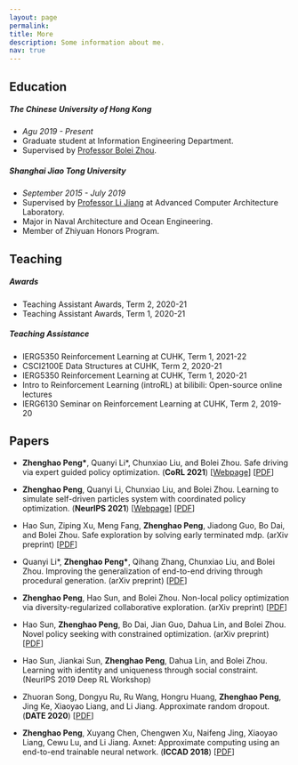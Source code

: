 ```yaml
---
layout: page
permalink: 
title: More
description: Some information about me.
nav: true
---
```


## Education


##### The Chinese University of Hong Kong

* *Agu 2019 - Present*
* Graduate student at Information Engineering Department.
* Supervised by <a href="http://boleizhou.github.io">Professor Bolei Zhou</a>.


##### Shanghai Jiao Tong University

* *September 2015 - July 2019*
* Supervised by <a href="http://www.cs.sjtu.edu.cn/~jiangli/">Professor Li Jiang</a> at Advanced Computer Architecture Laboratory.
* Major in Naval Architecture and Ocean Engineering.
* Member of Zhiyuan Honors Program.



## Teaching


##### Awards

* Teaching Assistant Awards, Term 2, 2020-21
* Teaching Assistant Awards, Term 1, 2020-21

##### Teaching Assistance


* IERG5350 Reinforcement Learning at CUHK, Term 1, 2021-22
* CSCI2100E Data Structures at CUHK, Term 2, 2020-21
* IERG5350 Reinforcement Learning at CUHK, Term 1, 2020-21
* Intro to Reinforcement Learning (introRL) at bilibili: Open-source online lectures
* IERG6130 Seminar on Reinforcement Learning at CUHK, Term 2, 2019-20

## Papers

* <b>Zhenghao Peng\*</b>, Quanyi Li\*, Chunxiao Liu, and Bolei Zhou.
Safe driving via expert guided policy optimization.
(**CoRL 2021**) [[Webpage](https://decisionforce.github.io/EGPO/)] [[PDF](https://arxiv.org/pdf/2110.06831.pdf)]
 
* <b>Zhenghao Peng</b>, Quanyi Li, Chunxiao Liu, and Bolei Zhou.
Learning to simulate self-driven particles system with coordinated policy optimization.
(**NeurIPS 2021**) [[Webpage](https://decisionforce.github.io/CoPO/)] [[PDF](https://arxiv.org/pdf/2110.13827.pdf)]

* Hao Sun, Ziping Xu, Meng Fang, <b>Zhenghao Peng</b>, Jiadong Guo, Bo Dai, and Bolei Zhou.
Safe exploration by solving early terminated mdp.
(arXiv preprint)
[<a href="https://arxiv.org/pdf/2107.04200.pdf">PDF</a>]

* Quanyi Li\*, <b>Zhenghao Peng\*</b>, Qihang Zhang, Chunxiao Liu, and Bolei Zhou.
Improving the generalization of end-to-end driving through procedural generation. (arXiv preprint)
[<a href="https://arxiv.org/pdf/2012.13681">PDF</a>]

* <b>Zhenghao Peng</b>, Hao Sun, and Bolei Zhou. Non-local policy optimization via
diversity-regularized collaborative exploration. (arXiv preprint)
[<a href="https://arxiv.org/pdf/2006.07781.pdf">PDF</a>]
 
* Hao Sun, <b>Zhenghao Peng</b>, Bo Dai, Jian Guo, Dahua Lin, and Bolei Zhou. Novel policy seeking
with constrained optimization. (arXiv preprint)
[<a href="https://arxiv.org/pdf/2005.10696.pdf">PDF</a>]

* Hao Sun, Jiankai Sun, <b>Zhenghao Peng</b>, Dahua Lin, and Bolei Zhou. Learning with identity and
uniqueness through social constraint. (NeurIPS 2019 Deep RL Workshop)

* Zhuoran Song, Dongyu Ru, Ru Wang, Hongru Huang, <b>Zhenghao Peng</b>, Jing Ke, Xiaoyao Liang, and Li
Jiang. Approximate random dropout. (**DATE 2020**)
[<a href="https://arxiv.org/pdf/1805.08939.pdf">PDF</a>]

* <b>Zhenghao Peng</b>, Xuyang Chen, Chengwen Xu, Naifeng Jing, Xiaoyao Liang, Cewu Lu, and Li Jiang.
Axnet: Approximate computing using an end-to-end trainable neural network. (**ICCAD 2018**)
[<a href="https://arxiv.org/pdf/1807.10458.pdf">PDF</a>]
